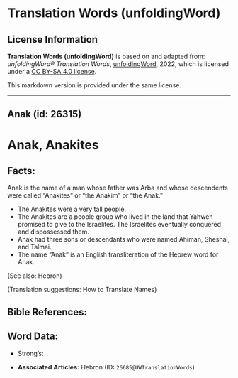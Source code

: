 # Translation Words (unfoldingWord)

## License Information

**Translation Words (unfoldingWord)** is based on and adapted from: _unfoldingWord® Translation Words_, [unfoldingWord](https://unfoldingword.org/utw), 2022, which is licensed under a [CC BY-SA 4.0 license](https://creativecommons.org/licenses/by-sa/4.0/legalcode.en).

This markdown version is provided under the same license.



--------------------------------

## Anak (id: 26315)

Anak, Anakites
==============

Facts:
------

Anak is the name of a man whose father was Arba and whose descendents were called “Anakites” or “the Anakim” or “the Anak.”

* The Anakites were a very tall people.
* The Anakites are a people group who lived in the land that Yahweh promised to give to the Israelites. The Israelites eventually conquered and dispossessed them.
* Anak had three sons or descendants who were named Ahiman, Sheshai, and Talmai.
* The name “Anak” is an English transliteration of the Hebrew word for Anak.

(See also: Hebron)

(Translation suggestions: How to Translate Names)

Bible References:
-----------------

Word Data:
----------

* Strong’s:

* **Associated Articles:** Hebron (ID: `26685@UWTranslationWords`)

